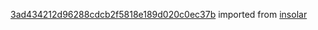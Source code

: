 [3ad434212d96288cdcb2f5818e189d020c0ec37b](https://github.com/insolar/insolar/commit/3ad434212d96288cdcb2f5818e189d020c0ec37b) imported from [insolar](https://github.com/insolar/insolar)
